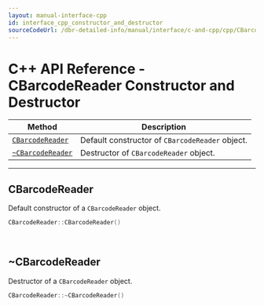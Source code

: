 ```yaml
---
layout: manual-interface-cpp
id: interface_cpp_constructor_and_destructor
sourceCodeUrl: /dbr-detailed-info/manual/interface/c-and-cpp/cpp/CBarcodeReader/methods/constructor-and-destructor.md
---
```



# C++ API Reference - CBarcodeReader Constructor and Destructor

  | Method               | Description |
  |----------------------|-------------|
  | [`CBarcodeReader`](#cbarcodereader) | Default constructor of `CBarcodeReader` object.|
  | [`~CBarcodeReader`](#~cbarcodereader) | Destructor of `CBarcodeReader` object.|

---





## CBarcodeReader

Default constructor of a `CBarcodeReader` object.

```cpp
CBarcodeReader::CBarcodeReader()
```

&nbsp;




## ~CBarcodeReader

Destructor of a `CBarcodeReader` object.

```cpp
CBarcodeReader::~CBarcodeReader()
```

